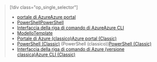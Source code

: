 > [!div class="op_single_selector"]
> * [<span data-ttu-id="84b58-101">portale di Azure</span><span class="sxs-lookup"><span data-stu-id="84b58-101">Azure portal</span></span>](../articles/virtual-network/virtual-networks-create-vnet-arm-pportal.md)
> * [<span data-ttu-id="84b58-102">PowerShell</span><span class="sxs-lookup"><span data-stu-id="84b58-102">PowerShell</span></span>](../articles/virtual-network/virtual-networks-create-vnet-arm-ps.md)
> * [<span data-ttu-id="84b58-103">Interfaccia della riga di comando di Azure</span><span class="sxs-lookup"><span data-stu-id="84b58-103">Azure CLI</span></span>](../articles/virtual-network/virtual-networks-create-vnet-arm-cli.md)
> * [<span data-ttu-id="84b58-104">Modello</span><span class="sxs-lookup"><span data-stu-id="84b58-104">Template</span></span>](../articles/virtual-network/virtual-networks-create-vnet-arm-template-click.md)
> * [<span data-ttu-id="84b58-105">Portale di Azure (classico)</span><span class="sxs-lookup"><span data-stu-id="84b58-105">Azure portal (Classic)</span></span>](../articles/virtual-network/virtual-networks-create-vnet-classic-pportal.md)
> * <span data-ttu-id="84b58-106">[PowerShell (Classic)](../articles/virtual-network/virtual-networks-create-vnet-classic-netcfg-ps.md) (PowerShell (classico))</span><span class="sxs-lookup"><span data-stu-id="84b58-106">[PowerShell (Classic)](../articles/virtual-network/virtual-networks-create-vnet-classic-netcfg-ps.md)</span></span>
> * [<span data-ttu-id="84b58-107">Interfaccia della riga di comando di Azure (versione classica)</span><span class="sxs-lookup"><span data-stu-id="84b58-107">Azure CLI (Classic)</span></span>](../articles/virtual-network/virtual-networks-create-vnet-classic-cli.md)
